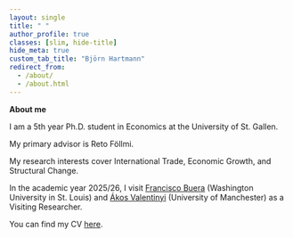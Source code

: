 ```yaml
---
layout: single
title: " "
author_profile: true
classes: [slim, hide-title]
hide_meta: true
custom_tab_title: "Björn Hartmann"
redirect_from:
  - /about/
  - /about.html
---
```


**About me**

I am a 5th year Ph.D. student in Economics at the University of St. Gallen. 

My primary advisor is Reto Föllmi. 

My research interests cover International Trade, Economic Growth, and Structural Change.

In the academic year 2025/26, I visit
<a href="https://sites.google.com/site/fjbuera/" target="_blank" rel="noopener">Francisco Buera</a> (Washington University in St. Louis) and 
<a href="https://sites.google.com/site/valentinyiakos/" target="_blank" rel="noopener">Ákos Valentinyi</a> (University of Manchester) as a Visiting Researcher.

You can find my CV <a href="/files/Academic_CV.pdf" target="_blank" rel="noopener">here</a>.
